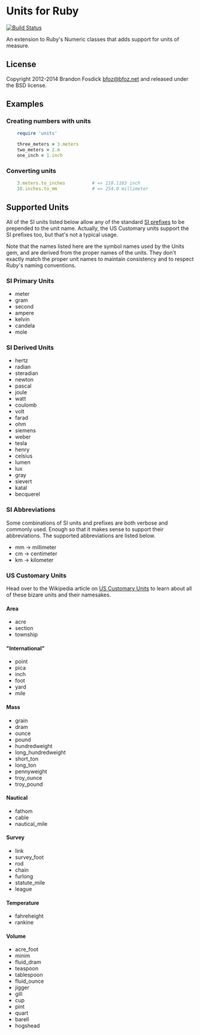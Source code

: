 Units for Ruby
==============

[![Build Status](https://travis-ci.org/bfoz/units-ruby.png)](https://travis-ci.org/bfoz/units-ruby)

An extension to Ruby's Numeric classes that adds support for units of measure.

License
-------

Copyright 2012-2014 Brandon Fosdick <bfoz@bfoz.net> and released under the BSD
license.

Examples
--------

### Creating numbers with units
```ruby
    require 'units'

    three_meters = 3.meters
    two_meters = 2.m
    one_inch = 1.inch
```
### Converting units
```ruby
    3.meters.to_inches          # => 118.1103 inch
    10.inches.to_mm             # => 254.0 millimeter
```

Supported Units
----------------
All of the SI units listed below allow any of the standard
[SI prefixes](http://en.wikipedia.org/wiki/Metric_prefix) to be prepended to the
unit name. Actually, the US Customary units support the SI prefixes too, but
that's not a typical usage.

Note that the names listed here are the symbol names used by the Units gem, and
are derived from the proper names of the units. They don't exactly match the
proper unit names to maintain consistency and to respect Ruby's naming
conventions.

### SI Primary Units
- meter
- gram
- second
- ampere
- kelvin
- candela
- mole

### SI Derived Units
- hertz
- radian
- steradian
- newton
- pascal
- joule
- watt
- coulomb
- volt
- farad
- ohm
- siemens
- weber
- tesla
- henry
- celsius
- lumen
- lux
- gray
- sievert
- katal
- becquerel

### SI Abbreviations
Some combinations of SI units and prefixes are both verbose and commonly used.
Enough so that it makes sense to support their abbreviations. The supported
abbreviations are listed below.

- mm -> millimeter
- cm -> centimeter
- km -> kilometer

### US Customary Units
Head over to the Wikipedia article on [US Customary Units](http://wikipedia.org/wiki/United_States_customary_units)
to learn about all of these bizare units and their namesakes.

#### Area
- acre
- section
- township

#### "International"
- point
- pica
- inch
- foot
- yard
- mile

#### Mass
- grain
- dram
- ounce
- pound
- hundredweight
- long_hundredweight
- short_ton
- long_ton
- pennyweight
- troy_ounce
- troy_pound

#### Nautical
- fathom
- cable
- nautical_mile

#### Survey
- link
- survey_foot
- rod
- chain
- furlong
- statute_mile
- league

#### Temperature
- fahreheight
- rankine

#### Volume
- acre_foot
- minim
- fluid_dram
- teaspoon
- tablespoon
- fluid_ounce
- jigger
- gill
- cup
- pint
- quart
- barell
- hogshead
